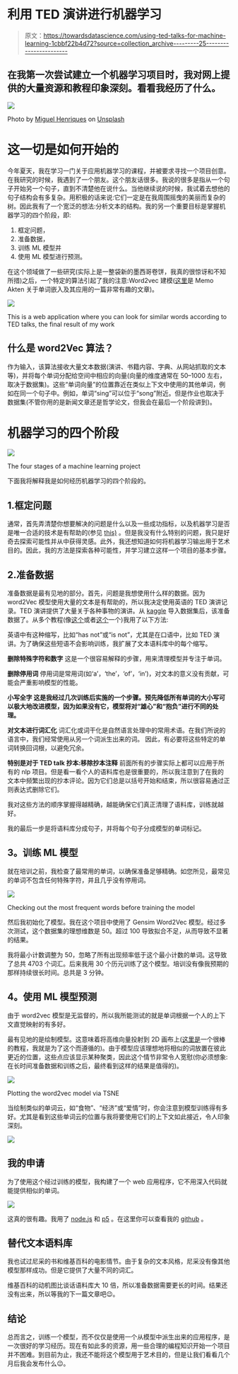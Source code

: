 # 利用 TED 演讲进行机器学习

> 原文：<https://towardsdatascience.com/using-ted-talks-for-machine-learning-1cbbf22b4d72?source=collection_archive---------25----------------------->

## 在我第一次尝试建立一个机器学习项目时，我对网上提供的大量资源和教程印象深刻。看看我经历了什么。

![](img/62fb02b8e5976ddd84e2908c69a97850.png)

Photo by [Miguel Henriques](https://unsplash.com/@miguel_photo?utm_source=medium&utm_medium=referral) on [Unsplash](https://unsplash.com?utm_source=medium&utm_medium=referral)

# **这一切是如何开始的**

今年夏天，我在学习一门关于应用机器学习的课程，并被要求寻找一个项目创意。在我研究的时候，我遇到了一个朋友。这个朋友话很多。我说的很多是指从一个句子开始另一个句子，直到不清楚他在说什么。当他继续说的时候，我试着去想他的句子结构会有多复杂。用积极的话来说:它们一定是在我周围摇曳的美丽而复杂的树。因此我有了一个宽泛的想法:分析文本的结构。我的另一个重要目标是掌握机器学习的四个阶段，即:

1.  框定问题，
2.  准备数据，
3.  训练 ML 模型并
4.  使用 ML 模型进行预测。

在这个领域做了一些研究(实际上是一整袋新的墨西哥卷饼，我真的很惊讶和不知所措)之后，一个特定的算法引起了我的注意:Word2vec 建模([这里](https://medium.com/artists-and-machine-intelligence/ami-residency-part-1-exploring-word-space-andprojecting-meaning-onto-noise-98af7252f749)是 Memo Akten 关于单词嵌入及其应用的一篇非常有趣的文章)。

![](img/78a56104cf283275769e9af0e47ddabe.png)

This is a web application where you can look for similar words according to TED talks, the final result of my work

## **什么是 word2Vec 算法？**

作为输入，该算法接收大量文本数据(演讲、书籍内容、字典、从网站抓取的文本等)，并将每个单词分配给空间中相应的向量(向量的维度通常在 50–1000 左右，取决于数据集)。这些“单词向量”的位置靠近在类似上下文中使用的其他单词，例如在同一个句子中。例如，单词“sing”可以位于“song”附近。但是作业也取决于数据集(不管你用的是新闻文章还是哲学论文，但我会在最后一个阶段讲到)。

# 机器学习的四个阶段

![](img/7437ade69cb8107f0c448642dabc933d.png)

The four stages of a machine learning project

下面我将解释我是如何经历机器学习的四个阶段的。

## 1.框定问题

通常，首先弄清楚你想要解决的问题是什么以及一些成功指标，以及机器学习是否是唯一合适的技术是有帮助的(参见 [this)](https://developers.google.com/machine-learning/problem-framing/) 。但是我没有什么特别的问题，我只是好奇去探索可能性并从中获得灵感。此外，我还想知道如何将机器学习输出用于艺术目的。因此，我的方法是探索各种可能性，并学习建立这样一个项目的基本步骤。

## 2.准备数据

准备数据是最有见地的部分。首先，问题是我想使用什么样的数据。因为 word2Vec 模型使用大量的文本是有帮助的，所以我决定使用英语的 TED 演讲记录。TED 演讲提供了大量关于各种事物的演讲。从 [kaggle](https://www.kaggle.com/rounakbanik/ted-talks) 导入数据集后，该准备数据了。从多个教程(像[这个](https://www.kaggle.com/pierremegret/gensim-word2vec-tutorial)或者[这个](/a-practitioners-guide-to-natural-language-processing-part-i-processing-understanding-text-9f4abfd13e72)一个)我用了以下方法:

英语中有这种缩写，比如“has not”或“is not”，尤其是在口语中，比如 TED 演讲。为了确保这些短语不会影响训练，我扩展了文本语料库中的每个缩写。

**删除特殊字符和数字** 这是一个很容易解释的步骤，用来清理模型并专注于单词。

**删除停用词** 停用词是常用词(如‘a’，‘the’，‘of’，‘in’)，对文本的意义没有贡献，可能会严重影响模型的性能。

**小写全字
这是我经过几次训练后实施的一个步骤。预先降低所有单词的大小写可以极大地改进模型，因为如果没有它，模型将对“雄心”和“抱负”进行不同的处理。**

**对文本进行词汇化** 词汇化或词干化是自然语言处理中的常用术语。在我们所说的语言中，我们经常使用从另一个词派生出来的词。
因此，有必要将这些特定的单词转换回词根，以避免冗余。

**特别是对于 TED talk 抄本:移除抄本注释** 前面所有的步骤实际上都可以应用于所有的 nlp 项目。但是看一看个人的语料库也是很重要的，所以我注意到了在我的文本中频繁出现的抄本评论。因为它们总是以括号开始和结束，所以很容易通过正则表达式删除它们。

我对这些方法的顺序掌握得越精确，越能确保它们真正清理了语料库，训练就越好。

我的最后一步是将语料库分成句子，并将每个句子分成模型的单词标记。

## **3。训练 ML 模型**

就在培训之前，我检查了最常用的单词，以确保准备足够精确。如您所见，最常见的单词不包含任何特殊字符，并且几乎没有停用词。

![](img/becbdd824852e86c255cb7b3915465c3.png)

Checking out the most frequent words before training the model

然后我初始化了模型。我在这个项目中使用了 Gensim Word2Vec 模型。经过多次测试，这个数据集的理想维数是 50。超过 100 导致拟合不足，从而导致不显著的结果。

我将最小计数调整为 50，忽略了所有出现频率低于这个最小计数的单词。这导致了总共 4703 个词汇。后来我用 30 个历元训练了这个模型。培训没有像我预期的那样持续很长时间。总共是 3 分钟。

## **4。使用 ML 模型预测**

由于 word2vec 模型是无监督的，所以我所能测试的就是单词根据一个人的上下文直觉映射的有多好。

最有见地的是绘制模型。这意味着将高维向量投射到 2D 画布上([这里是](/google-news-and-leo-tolstoy-visualizing-word2vec-word-embeddings-with-t-sne-11558d8bd4d)一个很棒的教程，我就是为了这个而遵循的)。由于模型应该理想地将相似的词放置在彼此更近的位置，这些点应该显示某种聚类，因此这个情节非常令人宽慰(你必须想象:在长时间准备数据和训练之后，最终看到这样的结果是值得的)。

![](img/d9d1f0ef5a5ebac46feb129cdd6165bf.png)

Plotting the word2vec model via TSNE

当绘制类似的单词云，如“食物”、“经济”或“爱情”时，你会注意到模型训练得有多好。尤其是看到这些单词云的位置与我将要使用它们的上下文如此接近，令人印象深刻。

![](img/c02a79c3ebc93d9a14fb2f79400fdb3c.png)

## 我的申请

为了使用这个经过训练的模型，我构建了一个 web 应用程序，它不用深入代码就能提供相似的单词。

![](img/78a56104cf283275769e9af0e47ddabe.png)

这真的很有趣。我用了 [node.js](https://nodejs.org/en/) 和 [p5](https://p5js.org/) 。在这里你可以查看我的 [github](https://github.com/mekiii/word2vecApp) 。

## 替代文本语料库

我也试过尼采的书和维基百科的电影情节。由于复杂的文本风格，尼采没有像其他模型那样成功。但是它提供了大量不同的词汇。

维基百科的动机图比谈话语料库大 10 倍，所以准备数据需要更长的时间。结果还没有出来，所以等我的下一篇文章吧😉。

## 结论

总而言之，训练一个模型，而不仅仅是使用一个从模型中派生出来的应用程序，是一次很好的学习经历。现在有如此多的资源，用一些合理的编程知识开始一个项目并不困难。到目前为止，我还不能将这个模型用于艺术目的，但是让我们看看几个月后我会发布什么😉。